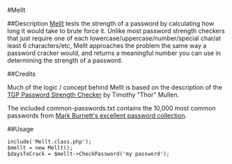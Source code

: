 #Mellt

##Description
[Mellt](https://github.com/ravisorg/Mellt) tests the strength of a password by calculating how long it would take to brute force it. Unlike most password strength checkers that just require one of each lowercase/uppercase/number/special char/at least 6 characters/etc, Mellt approaches the problem the same way a password cracker would, and returns a meaningful number you can use in determining the strength of a password. 

##Credits

Much of the logic / concept behind Mellt is based on the description of the [TGP Password Strength Checker](http://www.hammerofgod.com/passwordcheck.aspx) by Timothy "Thor" Mullen.

The included common-passwords.txt contains the 10,000 most common passwords from [Mark Burnett's excellent password collection](http://xato.net/passwords/more-top-worst-passwords/).

##Usage

	include('Mellt.class.php');
	$mellt = new Mellt();
	$daysToCrack = $mellt->CheckPassword('my password');